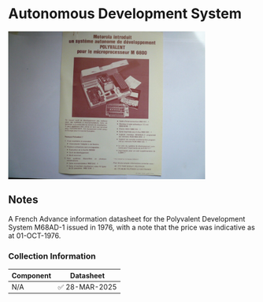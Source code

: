 #  Autonomous Development System
<img src="/images/M68ADS-1.1.jpg" width="400" align="center">

## Notes

A French Advance information datasheet for the Polyvalent Development System M68AD-1 issued in 1976, with a note that the price was indicative as at 01-OCT-1976.
 
### Collection Information

| Component | Datasheet |
|--         |--         |
| N/A |:white_check_mark: 28-MAR-2025 |




